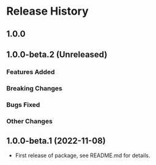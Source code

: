 # Release History

## 1.0.0

## 1.0.0-beta.2 (Unreleased)

### Features Added

### Breaking Changes

### Bugs Fixed

### Other Changes

## 1.0.0-beta.1 (2022-11-08)

- First release of package, see README.md for details.
